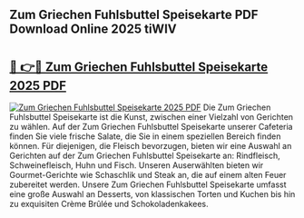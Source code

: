 ## Zum Griechen Fuhlsbuttel Speisekarte PDF Download Online 2025 tiWIV

# <h2><a href="http://gcdcvk.nevu.top/?p=Zum+Griechen+Fuhlsbuttel+Speisekarte">🔗 👉🔴 Zum Griechen Fuhlsbuttel Speisekarte 2025 PDF</a></h2>

[![Zum Griechen Fuhlsbuttel Speisekarte 2025 PDF](https://i.imgur.com/dBaPXMq.png)](http://gcdcvk.nevu.top/?p=Zum+Griechen+Fuhlsbuttel+Speisekarte)
Die Zum Griechen Fuhlsbuttel Speisekarte ist die Kunst, zwischen einer Vielzahl von Gerichten zu wählen. Auf der Zum Griechen Fuhlsbuttel Speisekarte unserer Cafeteria finden Sie viele frische Salate, die Sie in einem speziellen Bereich finden können. Für diejenigen, die Fleisch bevorzugen, bieten wir eine Auswahl an Gerichten auf der Zum Griechen Fuhlsbuttel Speisekarte an: Rindfleisch, Schweinefleisch, Huhn und Fisch. Unseren Auserwählten bieten wir Gourmet-Gerichte wie Schaschlik und Steak an, die auf einem alten Feuer zubereitet werden. Unsere Zum Griechen Fuhlsbuttel Speisekarte umfasst eine große Auswahl an Desserts, von klassischen Torten und Kuchen bis hin zu exquisiten Crème Brûlée und Schokoladenkakees.
